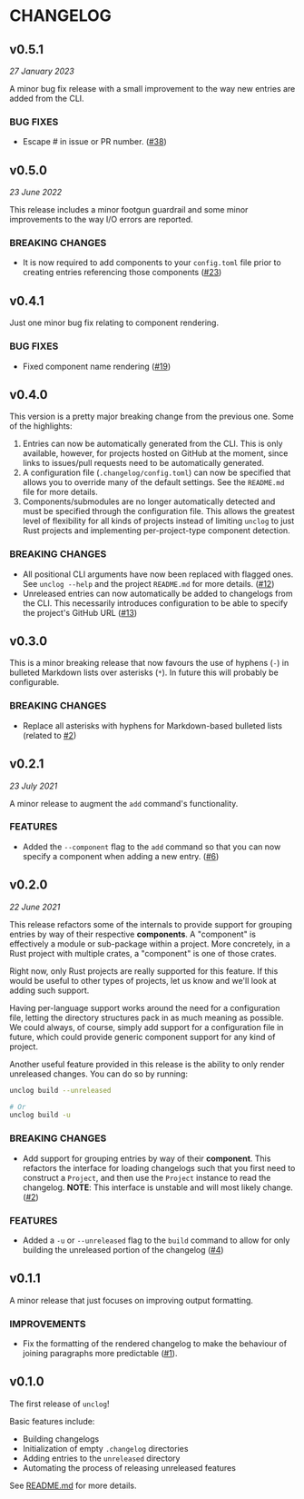 # CHANGELOG

## v0.5.1

*27 January 2023*

A minor bug fix release with a small improvement to the way new entries are
added from the CLI.

### BUG FIXES

- Escape \# in issue or PR number.
  ([\#38](https://github.com/informalsystems/unclog/issues/38))

## v0.5.0

*23 June 2022*

This release includes a minor footgun guardrail and some minor improvements to
the way I/O errors are reported.

### BREAKING CHANGES

- It is now required to add components to your `config.toml`
  file prior to creating entries referencing those components
  ([#23](https://github.com/informalsystems/unclog/issues/23))

## v0.4.1

Just one minor bug fix relating to component rendering.

### BUG FIXES

- Fixed component name rendering
  ([#19](https://github.com/informalsystems/unclog/issues/19))

## v0.4.0

This version is a pretty major breaking change from the previous one. Some of
the highlights:

1. Entries can now be automatically generated from the CLI. This is only
   available, however, for projects hosted on GitHub at the moment, since links
   to issues/pull requests need to be automatically generated.
2. A configuration file (`.changelog/config.toml`) can now be specified that
   allows you to override many of the default settings. See the `README.md` file
   for more details.
3. Components/submodules are no longer automatically detected and must be
   specified through the configuration file. This allows the greatest level of
   flexibility for all kinds of projects instead of limiting `unclog` to just
   Rust projects and implementing per-project-type component detection.

### BREAKING CHANGES

- All positional CLI arguments have now been replaced with flagged ones. See
  `unclog --help` and the project `README.md` for more details.
  ([#12](https://github.com/informalsystems/unclog/issues/12))
- Unreleased entries can now automatically be added to changelogs from the CLI.
  This necessarily introduces configuration to be able to specify the project's
  GitHub URL ([#13](https://github.com/informalsystems/unclog/issues/13))

## v0.3.0

This is a minor breaking release that now favours the use of hyphens (`-`) in
bulleted Markdown lists over asterisks (`*`). In future this will probably be
configurable.

### BREAKING CHANGES

- Replace all asterisks with hyphens for Markdown-based bulleted lists (related
  to [#2](https://github.com/informalsystems/unclog/issues/2))

## v0.2.1

*23 July 2021*

A minor release to augment the `add` command's functionality.

### FEATURES

* Added the `--component` flag to the `add` command so that you can now specify
  a component when adding a new entry.
  ([#6](https://github.com/informalsystems/unclog/issues/6))

## v0.2.0

*22 June 2021*

This release refactors some of the internals to provide support for grouping
entries by way of their respective **components**. A "component" is effectively
a module or sub-package within a project. More concretely, in a Rust project
with multiple crates, a "component" is one of those crates.

Right now, only Rust projects are really supported for this feature. If this
would be useful to other types of projects, let us know and we'll look at adding
such support.

Having per-language support works around the need for a configuration file,
letting the directory structures pack in as much meaning as possible. We could
always, of course, simply add support for a configuration file in future, which
could provide generic component support for any kind of project.

Another useful feature provided in this release is the ability to only render
unreleased changes. You can do so by running:

```bash
unclog build --unreleased

# Or
unclog build -u
```

### BREAKING CHANGES

* Add support for grouping entries by way of their **component**. This refactors
  the interface for loading changelogs such that you first need to construct a
  `Project`, and then use the `Project` instance to read the changelog.
  **NOTE**: This interface is unstable and will most likely change.
  ([#2](https://github.com/informalsystems/unclog/issues/2))

### FEATURES

* Added a `-u` or `--unreleased` flag to the `build` command to allow for only
  building the unreleased portion of the changelog
  ([#4](https://github.com/informalsystems/unclog/pull/4))

## v0.1.1

A minor release that just focuses on improving output formatting.

### IMPROVEMENTS

* Fix the formatting of the rendered changelog to make the behaviour of joining
  paragraphs more predictable
  ([#1](https://github.com/informalsystems/unclog/pull/1)).

## v0.1.0

The first release of `unclog`!

Basic features include:

* Building changelogs
* Initialization of empty `.changelog` directories
* Adding entries to the `unreleased` directory
* Automating the process of releasing unreleased features

See [README.md](README.md) for more details.

